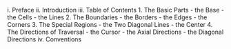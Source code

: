 i. Preface
ii. Introduction
iii. Table of Contents
    1. The Basic Parts
        - the Base
        - the Cells
        - the Lines
    2. The Boundaries
        - the Borders
        - the Edges
        - the Corners
    3. The Special Regions
        - the Two Diagonal Lines
        - the Center
    4. The Directions of Traversal
        - the Cursor
        - the Axial Directions
        - the Diagonal Directions
iv. Conventions
